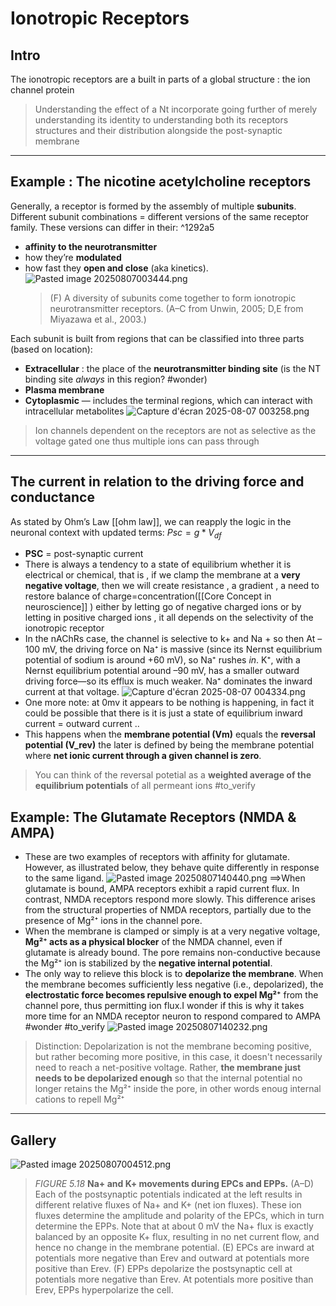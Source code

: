 # Ionotropic Receptors
## Intro 
The ionotropic receptors are a built in parts of a global structure : the ion channel protein 
> Understanding the effect of a Nt incorporate going further of merely understanding its identity to understanding both its receptors structures and their distribution alongside the post-synaptic membrane 

***
## Example : The nicotine acetylcholine receptors 
Generally, a receptor is formed by the assembly of multiple **subunits**. Different subunit combinations = different versions of the same receptor family. These versions can differ in their: ^1292a5
* **affinity to the neurotransmitter**
* how they’re **modulated**
* how fast they **open and close** (aka kinetics).
	![Pasted image 20250807003444.png](Pasted%20image%2020250807003444.png)
	> (F) A diversity of subunits come together to form ionotropic neurotransmitter receptors. (A–C from Unwin, 2005; D,E from Miyazawa et al., 2003.)
	
Each subunit is built from regions that can be classified into three parts (based on location):
- **Extracellular** : the place of the **neurotransmitter binding site** (is the NT binding site _always_ in this region?  #wonder)
- **Plasma membrane** 
- **Cytoplasmic** — includes the terminal regions, which can interact with intracellular metabolites 
	![Capture d'écran 2025-08-07 003258.png](Capture%20d%27%C3%A9cran%202025-08-07%20003258.png)
> Ion channels dependent on the receptors are not as selective as the voltage gated one thus multiple ions can pass through 
***
## The current in relation to the driving force and conductance 
As stated by Ohm’s Law [[ohm law]], we can reapply the logic in the neuronal context with updated terms:
	$Psc = g*V_{df}$
* **PSC** = post-synaptic current 
* There is always a tendency to a state of equilibrium whether it is electrical or chemical, that is , if we clamp the membrane at a **very negative voltage**, then we will create resistance , a gradient , a need to restore balance of charge=concentration([[Core Concept in neuroscience]] ) either by letting go of negative charged ions or by letting in positive charged ions , it all depends on the selectivity of the ionotropic receptor 
* In the nAChRs case, the channel is selective to k+ and Na + so then At –100 mV, the driving force on Na⁺ is massive (since its Nernst equilibrium potential of sodium  is around +60 mV), so Na⁺ rushes _in_. K⁺, with a Nernst equilibrium potential around –90 mV, has a smaller outward driving force—so its efflux is much weaker. Na⁺ dominates the inward current at that voltage.
	![Capture d'écran 2025-08-07 004334.png](Capture%20d%27%C3%A9cran%202025-08-07%20004334.png)
* One more note: at 0mv it appears to be nothing is happening, in fact it could be possible that  there is it is just a state of equilibrium inward current =  outward current ..
* This happens when the **membrane potential (Vm)** equals the **reversal potential (V_rev)** the later is defined by being the membrane potential where **net ionic current through a given channel is zero**.
> You can think of the reversal potetial as a **weighted average of the equilibrium potentials** of all permeant ions #to_verify 

## Example: The Glutamate Receptors (NMDA & AMPA)
* These are two examples of receptors with affinity for glutamate. However, as illustrated below, they behave quite differently in response to the same ligand.
	![Pasted image 20250807140440.png](Pasted%20image%2020250807140440.png)
	==>When glutamate is bound, AMPA receptors exhibit a rapid current flux. In contrast, NMDA receptors respond more slowly. This difference arises from the structural properties of NMDA receptors, partially due to the presence of Mg²⁺ ions in the channel pore.
* When the membrane is clamped or simply is at a very negative voltage, **Mg²⁺ acts as a physical blocker** of the NMDA channel, even if glutamate is already bound. The pore remains non-conductive because the Mg²⁺ ion is stabilized by the **negative internal potential**. 
* The only way to relieve this block is to **depolarize the membrane**. When the membrane becomes sufficiently less negative (i.e., depolarized), the **electrostatic force becomes repulsive enough to expel Mg²⁺** from the channel pore, thus permitting ion flux.I wonder if this is why it takes more time for an NMDA receptor neuron to respond compared to AMPA #wonder #to_verify 
	![Pasted image 20250807140232.png](Pasted%20image%2020250807140232.png)
>Distinction: Depolarization is not the membrane becoming positive, but rather becoming more positive, in this case, it doesn't necessarily need to reach a net-positive voltage. Rather, **the membrane just needs to be depolarized enough** so that the internal potential no longer retains the Mg²⁺ inside the pore, in other words enoug internal cations to repell Mg²⁺

***
## Gallery 

![Pasted image 20250807004512.png](Pasted%20image%2020250807004512.png)

>*FIGURE 5.18* **Na+ and K+ movements during EPCs and EPPs.** 
>(A–D) Each of the postsynaptic potentials indicated at the left results in different relative fluxes of Na+ and K+ (net ion fluxes). These ion fluxes determine the amplitude and polarity of the EPCs, which in turn determine the EPPs. Note that at about 0 mV the Na+ flux is exactly balanced by an opposite K+ flux, resulting in no net current flow, and hence no change in the membrane potential. (E) EPCs are inward at potentials more negative than Erev and outward at potentials more positive than Erev. (F) EPPs depolarize the postsynaptic cell at potentials more negative than Erev. At potentials more positive than Erev, EPPs hyperpolarize the cell.

